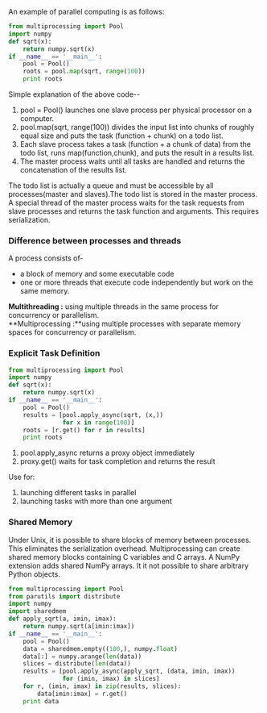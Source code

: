 An example of parallel computing is as follows:<br>
```python
from multiprocessing import Pool
import numpy
def sqrt(x):
    return numpy.sqrt(x)
if __name__ == '__main__':
    pool = Pool()
    roots = pool.map(sqrt, range(100))
    print roots

```
Simple explanation of the above code--<br>
1. pool = Pool() launches one slave process per physical processor on a computer.
2. pool.map(sqrt, range(100)) divides the input list into chunks of roughly equal size and puts the task (function + chunk) on a todo list.
3. Each slave process takes a task (function + a chunk of data) from the todo list, runs map(function,chunk), and puts the result in a results list.
4. The master process waits until all tasks are handled and returns the concatenation of the results list.<br>

The todo list is actually a queue and must be accessible by all processes(master and slaves).The todo list is stored in the master process. A special thread of the master process waits for the task requests from slave processes and returns the task function and arguments. This requires serialization.

### Difference between processes and threads 
A process consists of-
- a block of memory and some executable code
- one or more threads that execute code independently but work on the same memory. 

**Multithreading :** using multiple threads in the same process for concurrency or parallelism.<br>
**Multiprocessing :**using multiple processes with separate memory spaces for concurrency or parallelism.<br>

### Explicit Task Definition
```python
from multiprocessing import Pool
import numpy
def sqrt(x):
    return numpy.sqrt(x)
if __name__ == '__main__':
    pool = Pool()
    results = [pool.apply_async(sqrt, (x,))
               for x in range(100)]
    roots = [r.get() for r in results]
    print roots
```
1. pool.apply_async returns a proxy object immediately<br>
2. proxy.get() waits for task completion and returns the result<br>

Use for:
1. launching different tasks in parallel<br>
2. launching tasks with more than one argument<br>

### Shared Memory
Under Unix, it is possible to share blocks of memory between processes. This eliminates the serialization overhead. Multiprocessing can create shared memory blocks containing C variables and C arrays. A NumPy extension adds shared NumPy arrays. It it not possible to share arbitrary Python objects.

```python
from multiprocessing import Pool
from parutils import distribute
import numpy
import sharedmem
def apply_sqrt(a, imin, imax):
    return numpy.sqrt(a[imin:imax])
if __name__ == '__main__':
    pool = Pool()
    data = sharedmem.empty((100,), numpy.float)
    data[:] = numpy.arange(len(data))
    slices = distribute(len(data))
    results = [pool.apply_async(apply_sqrt, (data, imin, imax))
               for (imin, imax) in slices]
    for r, (imin, imax) in zip(results, slices):
        data[imin:imax] = r.get()
    print data

```

